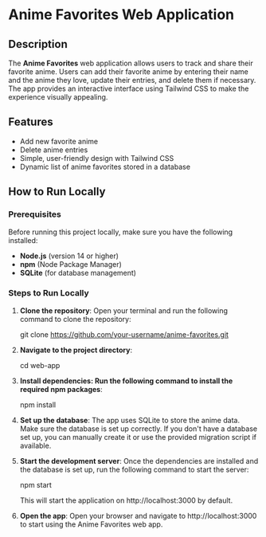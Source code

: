 # Anime Favorites Web Application

## Description
The **Anime Favorites** web application allows users to track and share their favorite anime. Users can add their favorite anime by entering their name and the anime they love, update their entries, and delete them if necessary. The app provides an interactive interface using Tailwind CSS to make the experience visually appealing.

## Features
- Add new favorite anime
- Delete anime entries
- Simple, user-friendly design with Tailwind CSS
- Dynamic list of anime favorites stored in a database

## How to Run Locally

### Prerequisites
Before running this project locally, make sure you have the following installed:
- **Node.js** (version 14 or higher)
- **npm** (Node Package Manager)
- **SQLite** (for database management)

### Steps to Run Locally

1. **Clone the repository**:
   Open your terminal and run the following command to clone the repository:

   git clone https://github.com/your-username/anime-favorites.git

2. **Navigate to the project directory**:

    cd web-app

3. **Install dependencies: Run the following command to install the required npm packages**:

    npm install

4. **Set up the database**: The app uses SQLite to store the anime data. Make sure the database is set up correctly. If you don't have a database set up, you can manually create it or use the provided migration script if available.

5. **Start the development server**: Once the dependencies are installed and the database is set up, run the following command to start the server:

    npm start

    This will start the application on http://localhost:3000 by default.

6. **Open the app**: Open your browser and navigate to http://localhost:3000 to start using the Anime Favorites web app.
